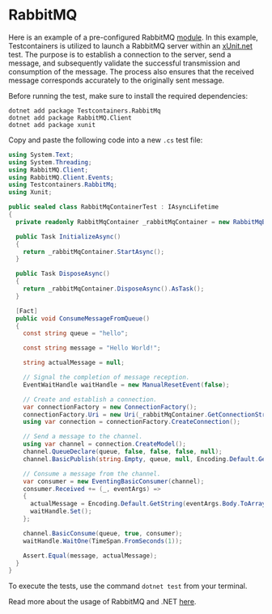 # RabbitMQ

Here is an example of a pre-configured RabbitMQ [module](https://www.nuget.org/packages/Testcontainers.RabbitMq). In this example, Testcontainers is utilized to launch a RabbitMQ server within an [xUnit.net](https://xunit.net/) test. The purpose is to establish a connection to the server, send a message, and subsequently validate the successful transmission and consumption of the message. The process also ensures that the received message corresponds accurately to the originally sent message.

Before running the test, make sure to install the required dependencies:

```console title="Install the NuGet dependencies"
dotnet add package Testcontainers.RabbitMq
dotnet add package RabbitMQ.Client
dotnet add package xunit
```

Copy and paste the following code into a new `.cs` test file:

```csharp
using System.Text;
using System.Threading;
using RabbitMQ.Client;
using RabbitMQ.Client.Events;
using Testcontainers.RabbitMq;
using Xunit;

public sealed class RabbitMqContainerTest : IAsyncLifetime
{
  private readonly RabbitMqContainer _rabbitMqContainer = new RabbitMqBuilder().Build();

  public Task InitializeAsync()
  {
    return _rabbitMqContainer.StartAsync();
  }

  public Task DisposeAsync()
  {
    return _rabbitMqContainer.DisposeAsync().AsTask();
  }

  [Fact]
  public void ConsumeMessageFromQueue()
  {
    const string queue = "hello";

    const string message = "Hello World!";

    string actualMessage = null;

    // Signal the completion of message reception.
    EventWaitHandle waitHandle = new ManualResetEvent(false);

    // Create and establish a connection.
    var connectionFactory = new ConnectionFactory();
    connectionFactory.Uri = new Uri(_rabbitMqContainer.GetConnectionString());
    using var connection = connectionFactory.CreateConnection();

    // Send a message to the channel.
    using var channel = connection.CreateModel();
    channel.QueueDeclare(queue, false, false, false, null);
    channel.BasicPublish(string.Empty, queue, null, Encoding.Default.GetBytes(message));

    // Consume a message from the channel.
    var consumer = new EventingBasicConsumer(channel);
    consumer.Received += (_, eventArgs) =>
    {
      actualMessage = Encoding.Default.GetString(eventArgs.Body.ToArray());
      waitHandle.Set();
    };

    channel.BasicConsume(queue, true, consumer);
    waitHandle.WaitOne(TimeSpan.FromSeconds(1));

    Assert.Equal(message, actualMessage);
  }
}
```

To execute the tests, use the command `dotnet test` from your terminal.

Read more about the usage of RabbitMQ and .NET [here](https://www.rabbitmq.com/tutorials/tutorial-one-dotnet.html).
